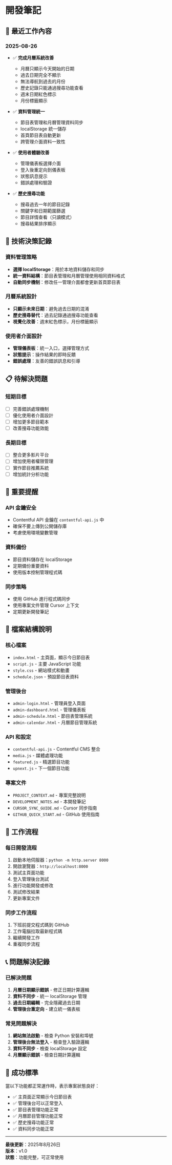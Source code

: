 # 開發筆記

## 📅 最近工作內容

### 2025-08-26
- ✅ **完成月曆系統改善**
  - 月曆只顯示今天開始的日期
  - 過去日期完全不顯示
  - 無法導航到過去的月份
  - 歷史記錄只能通過搜尋功能查看
  - 週末日期紅色標示
  - 月份標籤顯示

- ✅ **資料管理統一**
  - 節目表管理和月曆管理資料同步
  - localStorage 統一儲存
  - 首頁節目表自動更新
  - 跨管理介面資料一致性

- ✅ **使用者體驗改善**
  - 管理儀表板選擇介面
  - 登入後重定向到儀表板
  - 狀態訊息提示
  - 錯誤處理和驗證

- ✅ **歷史搜尋功能**
  - 搜尋過去一年的節目記錄
  - 關鍵字和日期範圍篩選
  - 節目詳情查看（只讀模式）
  - 搜尋結果排序顯示

## 🔧 技術決策記錄

### 資料管理策略
- **選擇 localStorage**：用於本地資料儲存和同步
- **統一資料結構**：節目表管理和月曆管理使用相同資料格式
- **自動同步機制**：修改任一管理介面都會更新首頁節目表

### 月曆系統設計
- **只顯示未來日期**：避免過去日期的混淆
- **歷史搜尋替代**：過去記錄通過搜尋功能查看
- **視覺化改善**：週末紅色標示，月份標籤顯示

### 使用者介面設計
- **管理儀表板**：統一入口，選擇管理方式
- **狀態提示**：操作結果的即時反饋
- **錯誤處理**：友善的錯誤訊息和引導

## 📋 待解決問題

### 短期目標
- [ ] 完善錯誤處理機制
- [ ] 優化使用者介面設計
- [ ] 增加更多節目範本
- [ ] 改善搜尋功能效能

### 長期目標
- [ ] 整合更多影片平台
- [ ] 增加使用者權限管理
- [ ] 實作節目推薦系統
- [ ] 增加統計分析功能

## 🚨 重要提醒

### API 金鑰安全
- Contentful API 金鑰在 `contentful-api.js` 中
- 確保不要上傳到公開儲存庫
- 考慮使用環境變數管理

### 資料備份
- 節目資料儲存在 localStorage
- 定期備份重要資料
- 使用版本控制管理程式碼

### 同步策略
- 使用 GitHub 進行程式碼同步
- 使用專案文件管理 Cursor 上下文
- 定期更新開發筆記

## 📁 檔案結構說明

### 核心檔案
- `index.html` - 主頁面，顯示今日節目表
- `script.js` - 主要 JavaScript 功能
- `style.css` - 網站樣式和動畫
- `schedule.json` - 預設節目表資料

### 管理後台
- `admin-login.html` - 管理員登入頁面
- `admin-dashboard.html` - 管理儀表板
- `admin-schedule.html` - 節目表管理系統
- `admin-calendar.html` - 月曆節目管理系統

### API 和設定
- `contentful-api.js` - Contentful CMS 整合
- `media.js` - 媒體處理功能
- `featured.js` - 精選節目功能
- `upnext.js` - 下一個節目功能

### 專案文件
- `PROJECT_CONTEXT.md` - 專案完整說明
- `DEVELOPMENT_NOTES.md` - 本開發筆記
- `CURSOR_SYNC_GUIDE.md` - Cursor 同步指南
- `GITHUB_QUICK_START.md` - GitHub 使用指南

## 🔄 工作流程

### 每日開發流程
1. 啟動本地伺服器：`python -m http.server 8000`
2. 開啟瀏覽器：`http://localhost:8000`
3. 測試主頁面功能
4. 登入管理後台測試
5. 進行功能開發或修改
6. 測試修改結果
7. 更新專案文件

### 同步工作流程
1. 下班前提交程式碼到 GitHub
2. 工作電腦拉取最新程式碼
3. 繼續開發工作
4. 重複同步流程

## 📞 問題解決記錄

### 已解決問題
1. **月曆日期顯示錯誤** - 修正日期計算邏輯
2. **資料不同步** - 統一 localStorage 管理
3. **過去日期編輯** - 完全隱藏過去日期
4. **管理後台重定向** - 建立統一儀表板

### 常見問題解決
1. **網站無法啟動** - 檢查 Python 安裝和埠號
2. **管理後台無法登入** - 檢查登入驗證邏輯
3. **資料不同步** - 檢查 localStorage 設定
4. **月曆顯示錯誤** - 檢查日期計算邏輯

## 🎯 成功標準

當以下功能都正常運作時，表示專案狀態良好：

- ✅ 主頁面正常顯示今日節目表
- ✅ 管理後台可以正常登入
- ✅ 節目表管理功能正常
- ✅ 月曆節目管理功能正常
- ✅ 歷史搜尋功能正常
- ✅ 資料同步功能正常

---

**最後更新**：2025年8月26日  
**版本**：v1.0  
**狀態**：功能完整，可正常使用















